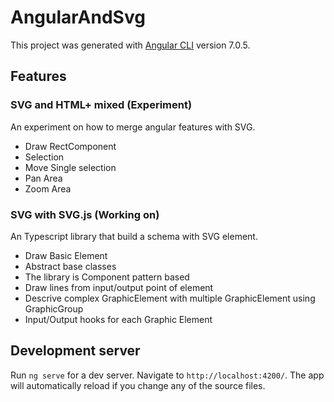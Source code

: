 # AngularAndSvg

This project was generated with [Angular CLI](https://github.com/angular/angular-cli) version 7.0.5.

## Features

### SVG and HTML+ mixed (Experiment)
An experiment on how to merge angular features with SVG.

- Draw RectComponent
- Selection
- Move Single selection
- Pan Area
- Zoom Area

### SVG with SVG.js (Working on)
An Typescript library that build a schema with SVG element.

- Draw Basic Element
- Abstract base classes
- The library is Component pattern based
- Draw lines from input/output point of element
- Descrive complex GraphicElement with multiple GraphicElement using GraphicGroup
- Input/Output hooks for each Graphic Element

## Development server

Run `ng serve` for a dev server. Navigate to `http://localhost:4200/`. The app will automatically reload if you change any of the source files.
